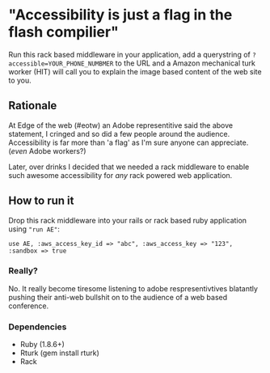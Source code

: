 # "Accessibility is just a flag in the flash compilier"

Run this rack based middleware in your application, add a querystring of `?accessible=YOUR_PHONE_NUMBMER` to the URL and a Amazon mechanical turk worker (HIT) will call you to explain the image based content of the web site to you. 

## Rationale
At Edge of the web (#eotw) an Adobe representitive said the above statement, I cringed and so did a few people around the audience. 
Accessibility is far more than 'a flag' as I'm sure anyone can appreciate. (_even_ Adobe workers?)

Later, over drinks I decided that we needed a rack middleware to enable such awesome accessibility for _any_ rack powered web application.

## How to run it

Drop this rack middleware into your rails or rack based ruby application using `"run AE"`:

    use AE, :aws_access_key_id => "abc", :aws_access_key => "123", :sandbox => true

### Really? 

No. It really become tiresome listening to adobe respresentivtives blatantly pushing their anti-web bullshit on to the audience of a web based conference. 


### Dependencies

* Ruby (1.8.6+)
* Rturk (gem install rturk)
* Rack
